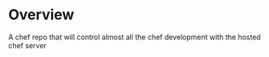 
# Overview

A chef repo that will control almost all the chef development with the hosted chef server
